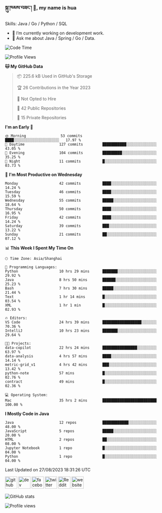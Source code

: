 <!--
![](https://komarev.com/ghpvc/?username=silloy&color=green)
**silloy/silloy** is a ✨ _special_ ✨ repository because its `README.md` (this file) appears on your GitHub profile.

Here are some ideas to get you started:

- 🔭 I’m currently working on ...
- 🌱 I’m currently learning ...
- 👯 I’m looking to collaborate on ...
- 🤔 I’m looking for help with ...
- 💬 Ask me about ...
- 📫 How to reach me: ...
- 😄 Pronouns: ...
- ⚡ Fun fact: ...

https://arturssmirnovs.github.io/github-profile-readme-generator/
### Hi there 👋, my name is hua
-->

### སྐུ་ཁམས་བཟང་། 🙏, my name is hua

Skills: Java / Go / Python / SQL

- 🔭 I’m currently working on development work.
- 💬 Ask me about Java / Spring / Go / Data.

<!--START_SECTION:waka-->
![Code Time](http://img.shields.io/badge/Code%20Time-3%2C394%20hrs%2046%20mins-blue)

![Profile Views](http://img.shields.io/badge/Profile%20Views-52-blue)

**🐱 My GitHub Data** 

> 📦 225.6 kB Used in GitHub's Storage 
 > 
> 🏆 26 Contributions in the Year 2023
 > 
> 🚫 Not Opted to Hire
 > 
> 📜 42 Public Repositories 
 > 
> 🔑 15 Private Repositories 
 > 
**I'm an Early 🐤** 

```text
🌞 Morning                53 commits          ████░░░░░░░░░░░░░░░░░░░░░   17.97 % 
🌆 Daytime                127 commits         ███████████░░░░░░░░░░░░░░   43.05 % 
🌃 Evening                104 commits         █████████░░░░░░░░░░░░░░░░   35.25 % 
🌙 Night                  11 commits          █░░░░░░░░░░░░░░░░░░░░░░░░   03.73 % 
```
📅 **I'm Most Productive on Wednesday** 

```text
Monday                   42 commits          ████░░░░░░░░░░░░░░░░░░░░░   14.24 % 
Tuesday                  46 commits          ████░░░░░░░░░░░░░░░░░░░░░   15.59 % 
Wednesday                55 commits          █████░░░░░░░░░░░░░░░░░░░░   18.64 % 
Thursday                 50 commits          ████░░░░░░░░░░░░░░░░░░░░░   16.95 % 
Friday                   42 commits          ████░░░░░░░░░░░░░░░░░░░░░   14.24 % 
Saturday                 39 commits          ███░░░░░░░░░░░░░░░░░░░░░░   13.22 % 
Sunday                   21 commits          ██░░░░░░░░░░░░░░░░░░░░░░░   07.12 % 
```


📊 **This Week I Spent My Time On** 

```text
🕑︎ Time Zone: Asia/Shanghai

💬 Programming Languages: 
Python                   10 hrs 29 mins      ███████░░░░░░░░░░░░░░░░░░   29.92 % 
Java                     8 hrs 50 mins       ██████░░░░░░░░░░░░░░░░░░░   25.23 % 
Bash                     7 hrs 30 mins       █████░░░░░░░░░░░░░░░░░░░░   21.44 % 
Text                     1 hr 14 mins        █░░░░░░░░░░░░░░░░░░░░░░░░   03.54 % 
XML                      1 hr 1 min          █░░░░░░░░░░░░░░░░░░░░░░░░   02.93 % 

🔥 Editors: 
VS Code                  24 hrs 39 mins      ██████████████████░░░░░░░   70.36 % 
IntelliJ                 10 hrs 23 mins      ███████░░░░░░░░░░░░░░░░░░   29.64 % 

🐱‍💻 Projects: 
data-copilot             22 hrs 24 mins      ████████████████░░░░░░░░░   63.97 % 
data-analysis            4 hrs 57 mins       ████░░░░░░░░░░░░░░░░░░░░░   14.14 % 
metric-grid_v1           4 hrs 42 mins       ███░░░░░░░░░░░░░░░░░░░░░░   13.42 % 
python-note              57 mins             █░░░░░░░░░░░░░░░░░░░░░░░░   02.76 % 
contract                 49 mins             █░░░░░░░░░░░░░░░░░░░░░░░░   02.36 % 

💻 Operating System: 
Mac                      35 hrs 2 mins       █████████████████████████   100.00 % 
```

**I Mostly Code in Java** 

```text
Java                     12 repos            ████████████░░░░░░░░░░░░░   48.00 % 
JavaScript               5 repos             █████░░░░░░░░░░░░░░░░░░░░   20.00 % 
HTML                     2 repos             ██░░░░░░░░░░░░░░░░░░░░░░░   08.00 % 
Jupyter Notebook         1 repo              █░░░░░░░░░░░░░░░░░░░░░░░░   04.00 % 
Python                   1 repo              █░░░░░░░░░░░░░░░░░░░░░░░░   04.00 % 
```




 Last Updated on 27/08/2023 18:31:26 UTC
<!--END_SECTION:waka-->

[<img src='https://cdn.jsdelivr.net/npm/simple-icons@3.0.1/icons/github.svg' alt='github' height='40'>](https://github.com/silloy)  [<img src='https://cdn.jsdelivr.net/npm/simple-icons@3.0.1/icons/dev-dot-to.svg' alt='dev' height='40'>](https://dev.to/silloy)  [<img src='https://cdn.jsdelivr.net/npm/simple-icons@3.0.1/icons/facebook.svg' alt='facebook' height='40'>](https://www.facebook.com/silloy.me)  [<img src='https://cdn.jsdelivr.net/npm/simple-icons@3.0.1/icons/twitter.svg' alt='twitter' height='40'>](https://twitter.com/susilloy)  [<img src='https://cdn.jsdelivr.net/npm/simple-icons@3.0.1/icons/reddit.svg' alt='Reddit' height='40'>](https://www.reddit.com/user/Silloy09)  [<img src='https://cdn.jsdelivr.net/npm/simple-icons@3.0.1/icons/icloud.svg' alt='website' height='40'>](https://silloy.me)  

![GitHub stats](https://github-readme-stats.vercel.app/api?username=silloy&show_icons=true&theme=swift)  

![Profile views](https://gpvc.arturio.dev/silloy)  

